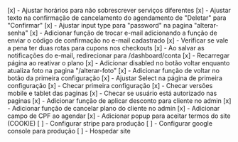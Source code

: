 [x] - Ajustar horários para não sobrescrever serviços diferentes
[x] - Ajustar texto na confirmação de cancelamento do agendamento de "Deletar" para "Confirmar"
[x] - Ajustar input type para "password" na pagina "alterar-senha"
[x] - Adicionar função de trocar e-mail adicionando a função de enviar o código de confirmação no e-mail cadastrado
[x] - Verificar se vale a pena ter duas rotas para cupons nos checkouts
[x] - Ao salvar as notificações do e-mail, redirecionar para /dashboard/conta
[x] - Recarregar página ao reativar o plano
[x] - Adicionar disabled no botão voltar enquanto atualiza foto na pagina "/alterar-foto"
[x] - Adicionar função de voltar no botão da primeira configuração
[x] - Ajustar Select na página de primeira configuração
[x] - Checar primeira configuração
[x] - Checar versões mobile e tablet das paginas
[x] - Checar se usuário está autorizado nas paginas
[x] - Adicionar função de aplicar desconto para cliente no admin
[x] - Adicionar função de cancelar plano do cliente no admin
[x] - Adicionar campo de CPF ao agendar
[x] - Adicionar popup para aceitar termos do site (COOKIE)
[ ] - Configurar stripe para produção
[ ] - Configurar google console para produção
[ ] - Hospedar site
